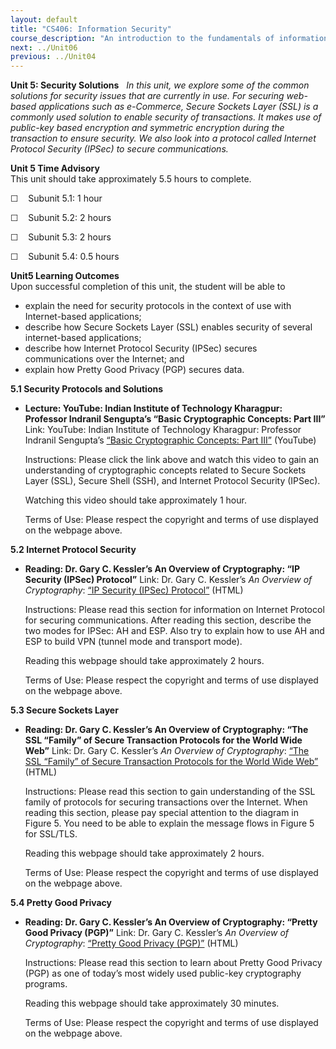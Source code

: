 ```yaml
---
layout: default
title: "CS406: Information Security"
course_description: "An introduction to the fundamentals of information security. Topics include computer security technology and principles, access control mechanisms, cryptography algorithms, software security, physical security, and security management and risk assessment."
next: ../Unit06
previous: ../Unit04
---
```

**Unit 5: Security Solutions** <span id="5"></span> 
*In this unit, we explore some of the common solutions for security
issues that are currently in use. For securing web-based applications
such as e-Commerce, Secure Sockets Layer (SSL) is a commonly used
solution to enable security of transactions. It makes use of public-key
based encryption and symmetric encryption during the transaction to
ensure security. We also look into a protocol called Internet Protocol
Security (IPSec) to secure communications.*

**Unit 5 Time Advisory**  
This unit should take approximately 5.5 hours to complete.  
  
 ☐    Subunit 5.1: 1 hour  
  
 ☐    Subunit 5.2: 2 hours  
  
 ☐    Subunit 5.3: 2 hours  
  
 ☐    Subunit 5.4: 0.5 hours

**Unit5 Learning Outcomes**  
Upon successful completion of this unit, the student will be able to
-   explain the need for security protocols in the context of use with
    Internet-based applications;
-   describe how Secure Sockets Layer (SSL) enables security of several
    internet-based applications;
-   describe how Internet Protocol Security (IPSec) secures
    communications over the Internet; and
-   explain how Pretty Good Privacy (PGP) secures data.

**5.1 Security Protocols and Solutions** <span id="5.1"></span> 
-   **Lecture: YouTube: Indian Institute of Technology Kharagpur:
    Professor Indranil Sengupta’s “Basic Cryptographic Concepts: Part
    III”**
    Link: YouTube: Indian Institute of Technology Kharagpur: Professor
    Indranil Sengupta’s [“Basic Cryptographic Concepts: Part
    III”](http://www.youtube.com/watch?v=6n5EEzCndDw&feature=related)
    (YouTube)  
      
     Instructions: Please click the link above and watch this video to
    gain an understanding of cryptographic concepts related to Secure
    Sockets Layer (SSL), Secure Shell (SSH), and Internet Protocol
    Security (IPSec).  
      
     Watching this video should take approximately 1 hour.  
      
     Terms of Use: Please respect the copyright and terms of use
    displayed on the webpage above.

**5.2 Internet Protocol Security** <span id="5.2"></span> 
-   **Reading: Dr. Gary C. Kessler’s An Overview of Cryptography: “IP
    Security (IPSec) Protocol”**
    Link: Dr. Gary C. Kessler’s *An Overview of Cryptography*: [“IP
    Security (IPSec)
    Protocol”](http://www.garykessler.net/library/crypto.html#ipsec)
    (HTML)  
      
     Instructions: Please read this section for information on Internet
    Protocol for securing communications. After reading this section,
    describe the two modes for IPSec: AH and ESP. Also try to explain
    how to use AH and ESP to build VPN (tunnel mode and transport
    mode).  
      
     Reading this webpage should take approximately 2 hours.  
      
     Terms of Use: Please respect the copyright and terms of use
    displayed on the webpage above.

**5.3 Secure Sockets Layer** <span id="5.3"></span> 
-   **Reading: Dr. Gary C. Kessler’s An Overview of Cryptography: “The
    SSL “Family” of Secure Transaction Protocols for the World Wide
    Web”**
    Link: Dr. Gary C. Kessler’s *An Overview of Cryptography*: [“The SSL
    “Family” of Secure Transaction Protocols for the World Wide
    Web”](http://www.garykessler.net/library/crypto.html#ssl) (HTML)  
      
     Instructions: Please read this section to gain understanding of the
    SSL family of protocols for securing transactions over the Internet.
    When reading this section, please pay special attention to the
    diagram in Figure 5. You need to be able to explain the message
    flows in Figure 5 for SSL/TLS.  
      
     Reading this webpage should take approximately 2 hours.  
      
     Terms of Use: Please respect the copyright and terms of use
    displayed on the webpage above.

**5.4 Pretty Good Privacy** <span id="5.4"></span> 
-   **Reading: Dr. Gary C. Kessler’s An Overview of Cryptography:
    “Pretty Good Privacy (PGP)”**
    Link: Dr. Gary C. Kessler’s *An Overview of Cryptography*: [“Pretty
    Good Privacy
    (PGP)”](http://www.garykessler.net/library/crypto.html#pgp) (HTML)  
      
     Instructions: Please read this section to learn about Pretty Good
    Privacy (PGP) as one of today’s most widely used public-key
    cryptography programs.  
      
     Reading this webpage should take approximately 30 minutes.  
      
     Terms of Use: Please respect the copyright and terms of use
    displayed on the webpage above.



